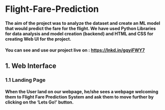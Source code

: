 # Flight-Fare-Prediction

#### The aim of the project was to analyze the dataset and create an ML model that would predict the fare for the flight. We have used Python Libraries for data analysis and model creation (backend) and HTML and CSS for creating Web UI for the project.

#### You can see and use our project live on : https://lnkd.in/gqyiFWY7

## 1. Web Interface
### 1.1 Landing Page
#### When the User land on our webpage, he/she sees a webpage welcoming them to Flight Fare Prediction System and ask them to move further by clicking on the ‘Lets Go!’ button.

